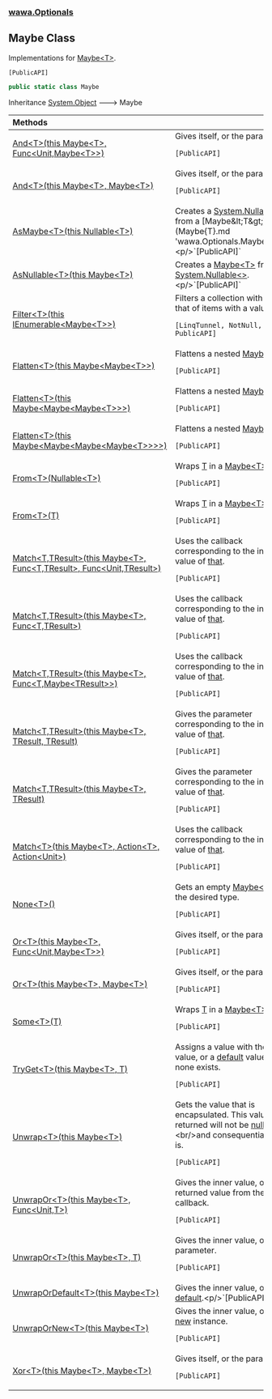 ### [wawa.Optionals](wawa.Optionals.md 'wawa.Optionals')

## Maybe Class

Implementations for [Maybe&lt;T&gt;](Maybe{T}.md 'wawa.Optionals.Maybe<T>').<p/>`[PublicAPI]`

```csharp
public static class Maybe
```

Inheritance [System.Object](https://docs.microsoft.com/en-us/dotnet/api/System.Object 'System.Object') &#129106; Maybe

| Methods | |
| :--- | :--- |
| [And&lt;T&gt;(this Maybe&lt;T&gt;, Func&lt;Unit,Maybe&lt;T&gt;&gt;)](Maybe.And{T}(Maybe{T},Func{Unit,Maybe{T}}).md 'wawa.Optionals.Maybe.And<T>(this wawa.Optionals.Maybe<T>, System.Func<wawa.Optionals.Unit,wawa.Optionals.Maybe<T>>)') | Gives itself, or the parameter.<p/>`[PublicAPI]` |
| [And&lt;T&gt;(this Maybe&lt;T&gt;, Maybe&lt;T&gt;)](Maybe.And{T}(Maybe{T},Maybe{T}).md 'wawa.Optionals.Maybe.And<T>(this wawa.Optionals.Maybe<T>, wawa.Optionals.Maybe<T>)') | Gives itself, or the parameter.<p/>`[PublicAPI]` |
| [AsMaybe&lt;T&gt;(this Nullable&lt;T&gt;)](Maybe.AsMaybe{T}(T+).md 'wawa.Optionals.Maybe.AsMaybe<T>(this System.Nullable<T>)') | Creates a [System.Nullable&lt;&gt;](https://docs.microsoft.com/en-us/dotnet/api/System.Nullable-1 'System.Nullable`1') from a [Maybe&lt;T&gt;](Maybe{T}.md 'wawa.Optionals.Maybe<T>').<p/>`[PublicAPI]` |
| [AsNullable&lt;T&gt;(this Maybe&lt;T&gt;)](Maybe.AsNullable{T}(Maybe{T}).md 'wawa.Optionals.Maybe.AsNullable<T>(this wawa.Optionals.Maybe<T>)') | Creates a [Maybe&lt;T&gt;](Maybe{T}.md 'wawa.Optionals.Maybe<T>') from a [System.Nullable&lt;&gt;](https://docs.microsoft.com/en-us/dotnet/api/System.Nullable-1 'System.Nullable`1').<p/>`[PublicAPI]` |
| [Filter&lt;T&gt;(this IEnumerable&lt;Maybe&lt;T&gt;&gt;)](Maybe.Filter{T}(IEnumerable{Maybe{T}}).md 'wawa.Optionals.Maybe.Filter<T>(this System.Collections.Generic.IEnumerable<wawa.Optionals.Maybe<T>>)') | Filters a collection with only that of items with a value.<p/>`[LinqTunnel, NotNull, PublicAPI]` |
| [Flatten&lt;T&gt;(this Maybe&lt;Maybe&lt;T&gt;&gt;)](Maybe.Flatten{T}(Maybe{Maybe{T}}).md 'wawa.Optionals.Maybe.Flatten<T>(this wawa.Optionals.Maybe<wawa.Optionals.Maybe<T>>)') | Flattens a nested [Maybe&lt;T&gt;](Maybe{T}.md 'wawa.Optionals.Maybe<T>').<p/>`[PublicAPI]` |
| [Flatten&lt;T&gt;(this Maybe&lt;Maybe&lt;Maybe&lt;T&gt;&gt;&gt;)](Maybe.Flatten{T}(Maybe{Maybe{Maybe{T}}}).md 'wawa.Optionals.Maybe.Flatten<T>(this wawa.Optionals.Maybe<wawa.Optionals.Maybe<wawa.Optionals.Maybe<T>>>)') | Flattens a nested [Maybe&lt;T&gt;](Maybe{T}.md 'wawa.Optionals.Maybe<T>').<p/>`[PublicAPI]` |
| [Flatten&lt;T&gt;(this Maybe&lt;Maybe&lt;Maybe&lt;Maybe&lt;T&gt;&gt;&gt;&gt;)](Maybe.Flatten{T}(Maybe{Maybe{Maybe{Maybe{T}}}}).md 'wawa.Optionals.Maybe.Flatten<T>(this wawa.Optionals.Maybe<wawa.Optionals.Maybe<wawa.Optionals.Maybe<wawa.Optionals.Maybe<T>>>>)') | Flattens a nested [Maybe&lt;T&gt;](Maybe{T}.md 'wawa.Optionals.Maybe<T>').<p/>`[PublicAPI]` |
| [From&lt;T&gt;(Nullable&lt;T&gt;)](Maybe.From{T}(T+).md 'wawa.Optionals.Maybe.From<T>(System.Nullable<T>)') | Wraps [T](Maybe.From{T}(T+).md#wawa.Optionals.Maybe.From_T_(System.Nullable_T_).T 'wawa.Optionals.Maybe.From<T>(System.Nullable<T>).T') in a [Maybe&lt;T&gt;](Maybe{T}.md 'wawa.Optionals.Maybe<T>').<p/>`[PublicAPI]` |
| [From&lt;T&gt;(T)](Maybe.From{T}(T).md 'wawa.Optionals.Maybe.From<T>(T)') | Wraps [T](Maybe.From{T}(T).md#wawa.Optionals.Maybe.From_T_(T).T 'wawa.Optionals.Maybe.From<T>(T).T') in a [Maybe&lt;T&gt;](Maybe{T}.md 'wawa.Optionals.Maybe<T>').<p/>`[PublicAPI]` |
| [Match&lt;T,TResult&gt;(this Maybe&lt;T&gt;, Func&lt;T,TResult&gt;, Func&lt;Unit,TResult&gt;)](Maybe.Match{T,TResult}(Maybe{T},Func{T,TResult},Func{Unit,TResult}).md 'wawa.Optionals.Maybe.Match<T,TResult>(this wawa.Optionals.Maybe<T>, System.Func<T,TResult>, System.Func<wawa.Optionals.Unit,TResult>)') | Uses the callback corresponding to the inner value of [that](Maybe.Match{T,TResult}(Maybe{T},Func{T,TResult},Func{Unit,TResult}).md#wawa.Optionals.Maybe.Match_T,TResult_(thiswawa.Optionals.Maybe_T_,System.Func_T,TResult_,System.Func_wawa.Optionals.Unit,TResult_).that 'wawa.Optionals.Maybe.Match<T,TResult>(this wawa.Optionals.Maybe<T>, System.Func<T,TResult>, System.Func<wawa.Optionals.Unit,TResult>).that').<p/>`[PublicAPI]` |
| [Match&lt;T,TResult&gt;(this Maybe&lt;T&gt;, Func&lt;T,TResult&gt;)](Maybe.Match{T,TResult}(Maybe{T},Func{T,TResult}).md 'wawa.Optionals.Maybe.Match<T,TResult>(this wawa.Optionals.Maybe<T>, System.Func<T,TResult>)') | Uses the callback corresponding to the inner value of [that](Maybe.Match{T,TResult}(Maybe{T},Func{T,TResult}).md#wawa.Optionals.Maybe.Match_T,TResult_(thiswawa.Optionals.Maybe_T_,System.Func_T,TResult_).that 'wawa.Optionals.Maybe.Match<T,TResult>(this wawa.Optionals.Maybe<T>, System.Func<T,TResult>).that').<p/>`[PublicAPI]` |
| [Match&lt;T,TResult&gt;(this Maybe&lt;T&gt;, Func&lt;T,Maybe&lt;TResult&gt;&gt;)](Maybe.Match{T,TResult}(Maybe{T},Func{T,Maybe{TResult}}).md 'wawa.Optionals.Maybe.Match<T,TResult>(this wawa.Optionals.Maybe<T>, System.Func<T,wawa.Optionals.Maybe<TResult>>)') | Uses the callback corresponding to the inner value of [that](Maybe.Match{T,TResult}(Maybe{T},Func{T,Maybe{TResult}}).md#wawa.Optionals.Maybe.Match_T,TResult_(thiswawa.Optionals.Maybe_T_,System.Func_T,wawa.Optionals.Maybe_TResult__).that 'wawa.Optionals.Maybe.Match<T,TResult>(this wawa.Optionals.Maybe<T>, System.Func<T,wawa.Optionals.Maybe<TResult>>).that').<p/>`[PublicAPI]` |
| [Match&lt;T,TResult&gt;(this Maybe&lt;T&gt;, TResult, TResult)](Maybe.Match{T,TResult}(Maybe{T},TResult,TResult).md 'wawa.Optionals.Maybe.Match<T,TResult>(this wawa.Optionals.Maybe<T>, TResult, TResult)') | Gives the parameter corresponding to the inner value of [that](Maybe.Match{T,TResult}(Maybe{T},TResult,TResult).md#wawa.Optionals.Maybe.Match_T,TResult_(thiswawa.Optionals.Maybe_T_,TResult,TResult).that 'wawa.Optionals.Maybe.Match<T,TResult>(this wawa.Optionals.Maybe<T>, TResult, TResult).that').<p/>`[PublicAPI]` |
| [Match&lt;T,TResult&gt;(this Maybe&lt;T&gt;, TResult)](Maybe.Match{T,TResult}(Maybe{T},TResult).md 'wawa.Optionals.Maybe.Match<T,TResult>(this wawa.Optionals.Maybe<T>, TResult)') | Gives the parameter corresponding to the inner value of [that](Maybe.Match{T,TResult}(Maybe{T},TResult).md#wawa.Optionals.Maybe.Match_T,TResult_(thiswawa.Optionals.Maybe_T_,TResult).that 'wawa.Optionals.Maybe.Match<T,TResult>(this wawa.Optionals.Maybe<T>, TResult).that').<p/>`[PublicAPI]` |
| [Match&lt;T&gt;(this Maybe&lt;T&gt;, Action&lt;T&gt;, Action&lt;Unit&gt;)](Maybe.Match{T}(Maybe{T},Action{T},Action{Unit}).md 'wawa.Optionals.Maybe.Match<T>(this wawa.Optionals.Maybe<T>, System.Action<T>, System.Action<wawa.Optionals.Unit>)') | Uses the callback corresponding to the inner value of [that](Maybe.Match{T}(Maybe{T},Action{T},Action{Unit}).md#wawa.Optionals.Maybe.Match_T_(thiswawa.Optionals.Maybe_T_,System.Action_T_,System.Action_wawa.Optionals.Unit_).that 'wawa.Optionals.Maybe.Match<T>(this wawa.Optionals.Maybe<T>, System.Action<T>, System.Action<wawa.Optionals.Unit>).that').<p/>`[PublicAPI]` |
| [None&lt;T&gt;()](Maybe.None{T}.md 'wawa.Optionals.Maybe.None<T>()') | Gets an empty [Maybe&lt;T&gt;](Maybe{T}.md 'wawa.Optionals.Maybe<T>') of the desired type.<p/>`[PublicAPI]` |
| [Or&lt;T&gt;(this Maybe&lt;T&gt;, Func&lt;Unit,Maybe&lt;T&gt;&gt;)](Maybe.Or{T}(Maybe{T},Func{Unit,Maybe{T}}).md 'wawa.Optionals.Maybe.Or<T>(this wawa.Optionals.Maybe<T>, System.Func<wawa.Optionals.Unit,wawa.Optionals.Maybe<T>>)') | Gives itself, or the parameter.<p/>`[PublicAPI]` |
| [Or&lt;T&gt;(this Maybe&lt;T&gt;, Maybe&lt;T&gt;)](Maybe.Or{T}(Maybe{T},Maybe{T}).md 'wawa.Optionals.Maybe.Or<T>(this wawa.Optionals.Maybe<T>, wawa.Optionals.Maybe<T>)') | Gives itself, or the parameter.<p/>`[PublicAPI]` |
| [Some&lt;T&gt;(T)](Maybe.Some{T}(T).md 'wawa.Optionals.Maybe.Some<T>(T)') | Wraps [T](Maybe.Some{T}(T).md#wawa.Optionals.Maybe.Some_T_(T).T 'wawa.Optionals.Maybe.Some<T>(T).T') in a [Maybe&lt;T&gt;](Maybe{T}.md 'wawa.Optionals.Maybe<T>').<p/>`[PublicAPI]` |
| [TryGet&lt;T&gt;(this Maybe&lt;T&gt;, T)](Maybe.TryGet{T}(Maybe{T},T&).md 'wawa.Optionals.Maybe.TryGet<T>(this wawa.Optionals.Maybe<T>, T)') | Assigns a value with the inner value, or a [default](https://docs.microsoft.com/en-us/dotnet/csharp/language-reference/keywords/default 'https://docs.microsoft.com/en-us/dotnet/csharp/language-reference/keywords/default') value if none exists.<p/>`[PublicAPI]` |
| [Unwrap&lt;T&gt;(this Maybe&lt;T&gt;)](Maybe.Unwrap{T}(Maybe{T}).md 'wawa.Optionals.Maybe.Unwrap<T>(this wawa.Optionals.Maybe<T>)') | Gets the value that is encapsulated. This value returned will not be [null](https://docs.microsoft.com/en-us/dotnet/csharp/language-reference/keywords/null 'https://docs.microsoft.com/en-us/dotnet/csharp/language-reference/keywords/null'),<br/>and consequentially if it is.<br/><p/>`[PublicAPI]` |
| [UnwrapOr&lt;T&gt;(this Maybe&lt;T&gt;, Func&lt;Unit,T&gt;)](Maybe.UnwrapOr{T}(Maybe{T},Func{Unit,T}).md 'wawa.Optionals.Maybe.UnwrapOr<T>(this wawa.Optionals.Maybe<T>, System.Func<wawa.Optionals.Unit,T>)') | Gives the inner value, or the returned value from the callback.<p/>`[PublicAPI]` |
| [UnwrapOr&lt;T&gt;(this Maybe&lt;T&gt;, T)](Maybe.UnwrapOr{T}(Maybe{T},T).md 'wawa.Optionals.Maybe.UnwrapOr<T>(this wawa.Optionals.Maybe<T>, T)') | Gives the inner value, or the parameter.<p/>`[PublicAPI]` |
| [UnwrapOrDefault&lt;T&gt;(this Maybe&lt;T&gt;)](Maybe.UnwrapOrDefault{T}(Maybe{T}).md 'wawa.Optionals.Maybe.UnwrapOrDefault<T>(this wawa.Optionals.Maybe<T>)') | Gives the inner value, or [default](https://docs.microsoft.com/en-us/dotnet/csharp/language-reference/keywords/default 'https://docs.microsoft.com/en-us/dotnet/csharp/language-reference/keywords/default').<p/>`[PublicAPI]` |
| [UnwrapOrNew&lt;T&gt;(this Maybe&lt;T&gt;)](Maybe.UnwrapOrNew{T}(Maybe{T}).md 'wawa.Optionals.Maybe.UnwrapOrNew<T>(this wawa.Optionals.Maybe<T>)') | Gives the inner value, or a [new](https://docs.microsoft.com/en-us/dotnet/csharp/language-reference/keywords/new 'https://docs.microsoft.com/en-us/dotnet/csharp/language-reference/keywords/new') instance.<p/>`[PublicAPI]` |
| [Xor&lt;T&gt;(this Maybe&lt;T&gt;, Maybe&lt;T&gt;)](Maybe.Xor{T}(Maybe{T},Maybe{T}).md 'wawa.Optionals.Maybe.Xor<T>(this wawa.Optionals.Maybe<T>, wawa.Optionals.Maybe<T>)') | Gives itself, or the parameter.<p/>`[PublicAPI]` |
